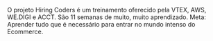 O projeto Hiring Coders é um treinamento oferecido pela VTEX, AWS, WE.DIGI e ACCT. 
São 11 semanas de muito, muito aprendizado.
Meta: Aprender tudo que é necessário para entrar no mundo intenso do Ecommerce.
